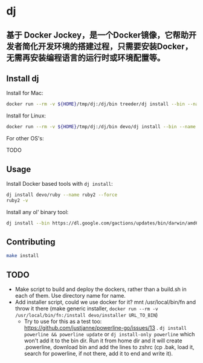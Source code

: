 # dj

## 基于 Docker Jockey，是一个Docker镜像，它帮助开发者简化开发环境的搭建过程，只需要安装Docker，无需再安装编程语言的运行时或环境配置等。

## Install dj

Install for Mac:

```sh
docker run --rm -v ${HOME}/tmp/dj:/dj/bin treeder/dj install --bin --name dj --to /dj/bin https://github.com/devo/dj/releases/download/{LATEST}/dj_mac && mv ${HOME}/tmp/dj/dj /usr/local/bin/dj
```

Install for Linux:

```sh
docker run --rm -v ${HOME}/tmp/dj:/dj/bin devo/dj install --bin --name dj --to /dj/bin https://github.com/devo/dj/releases/download/{LATEST}/dj_linux && mv ${HOME}/tmp/dj/dj /usr/local/bin/dj
```

For other OS's:

TODO

## Usage

Install Docker based tools with `dj install`:

```sh
dj install devo/ruby --name ruby2 --force
ruby2 -v
```

Install any ol' binary tool:

```sh
dj install --bin https://dl.google.com/gactions/updates/bin/darwin/amd64/gactions/gactions
```

## Contributing

```sh
make install
```

## TODO

* Make script to build and deploy the dockers, rather than a build.sh in each of them. Use directory name for name.
* Add installer script, could we use docker for it?  mnt /usr/local/bin/fn and throw it there (make generic installer, `docker run --rm -v /usr/local/bin/fn:/install devo/installer URL_TO_BIN`)
  * Try to use for this as a test too: https://github.com/justjanne/powerline-go/issues/13 . `dj install powerline && powerline update` or `dj install-only powerline` which won't add it to the bin dir. Run it from home dir and it will create .powerline, download bin and add the lines to zshrc (cp .bak, load it, search for powerline, if not there, add it to end and write it).
